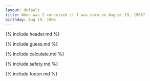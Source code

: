 ```yaml
---
layout: default
title: When was I conceived if I was born on August 19, 1906?
birthday: Aug 19, 1906
---
```


{% include header.md %}

{% include guess.md %}

{% include calculate.md %}

{% include safety.md %}

{% include footer.md %}



